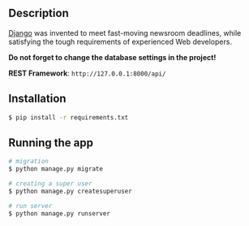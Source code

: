 ## Description

[Django](https://www.djangoproject.com/start/overview/) was invented to meet fast-moving newsroom deadlines, while satisfying the tough requirements of experienced Web developers.

<b>Do not forget to change the database settings in the project!</b>

<b>REST Framework</b>: `http://127.0.0.1:8000/api/`

## Installation

```bash
$ pip install -r requirements.txt
```

## Running the app

```bash
# migration
$ python manage.py migrate

# creating a super user
$ python manage.py createsuperuser

# run server
$ python manage.py runserver
```
